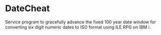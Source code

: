 # DateCheat
Service program to gracefully advance the fixed 100 year date window for converting six digit numeric dates to ISO format using ILE RPG on IBM i. 
